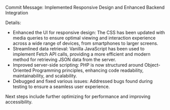 Commit Message:
Implemented Responsive Design and Enhanced Backend Integration

Details:
- Enhanced the UI for responsive design: The CSS has been updated with media queries to ensure optimal viewing and interaction experience across a wide range of devices, from smartphones to larger screens.
- Streamlined data retrieval: Vanilla JavaScript has been used to implement Fetch API calls, providing a more efficient and modern method for retrieving JSON data from the server.
- Improved server-side scripting: PHP is now structured around Object-Oriented Programming principles, enhancing code readability, maintainability, and scalability.
- Debugged and fixed various issues: Addressed bugs found during testing to ensure a seamless user experience.

Next steps include further optimizing for performance and improving accessibility.
